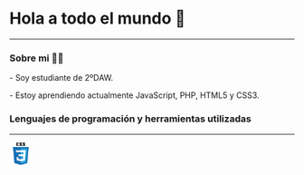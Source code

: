 <h1>Hola a todo el mundo 👋</h1>
<hr>

<h3>Sobre mi 👨‍💻</h3> 
<p>- Soy estudiante de 2ºDAW.</p>
<p>- Estoy aprendiendo actualmente JavaScript, PHP, HTML5 y CSS3.</p>

<h3>Lenguajes de programación y herramientas utilizadas</h3>
<hr>
<img src="https://raw.githubusercontent.com/devicons/devicon/master/icons/css3/css3-original-wordmark.svg" alt="css3" width="40" height="40"/> 



<!--
**MariL11/MariL11** is a ✨ _special_ ✨ repository because its `README.md` (this file) appears on your GitHub profile.

Here are some ideas to get you started:

- 🔭 I’m currently working on ...
- 🌱 I’m currently learning ...
- 👯 I’m looking to collaborate on ...
- 🤔 I’m looking for help with ...
- 💬 Ask me about ...
- 📫 How to reach me: ...
- 😄 Pronouns: ...
- ⚡ Fun fact: ...
-->

